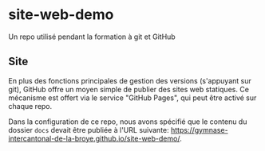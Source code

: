 # site-web-demo
Un repo utilisé pendant la formation à git et GitHub

## Site

En plus des fonctions principales de gestion des versions (s'appuyant sur git), GitHub offre un moyen simple de publier des sites web statiques. Ce mécanisme est offert via le service "GitHub Pages", qui peut être activé sur chaque repo.

Dans la configuration de ce repo, nous avons spécifié que le contenu du dossier `docs` devait être publiée à l'URL suivante:  https://gymnase-intercantonal-de-la-broye.github.io/site-web-demo/.